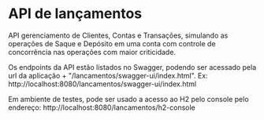 # API de lançamentos

API gerenciamento de Clientes, Contas e Transações, simulando as operações de Saque e Depósito em uma conta com controle de concorrência nas operações com maior criticidade.

Os endpoints da API estão listados no Swagger, podendo ser acessado pela url da aplicação + "/lancamentos/swagger-ui/index.html". Ex: http://localhost:8080/lancamentos/swagger-ui/index.html

Em ambiente de testes, pode ser usado a acesso ao H2 pelo console pelo endereço: http://localhost:8080/lancamentos/h2-console
